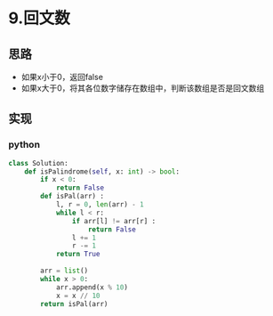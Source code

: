 # 9.回文数

## 思路
+ 如果x小于0，返回false
+ 如果x大于0，将其各位数字储存在数组中，判断该数组是否是回文数组

## 实现
### python
```python
class Solution:
    def isPalindrome(self, x: int) -> bool:
        if x < 0:
            return False
        def isPal(arr) :
            l, r = 0, len(arr) - 1
            while l < r:
                if arr[l] != arr[r] :
                    return False
                l += 1
                r -= 1
            return True
        
        arr = list()
        while x > 0:
            arr.append(x % 10)
            x = x // 10
        return isPal(arr)
```